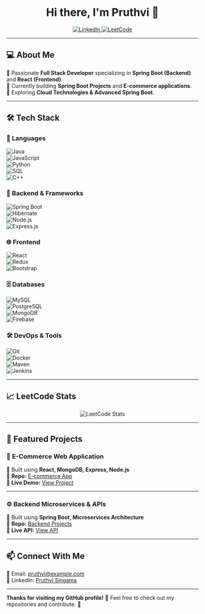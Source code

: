<h1 align="center">Hi there, I'm Pruthvi 👋</h1>

<p align="center">
  <a href="https://www.linkedin.com/in/pruthvisingamasetti/">
    <img src="https://img.shields.io/badge/LinkedIn-0A66C2?style=for-the-badge&logo=linkedin&logoColor=white" alt="LinkedIn">
  </a>
  <a href="https://leetcode.com/u/Singam_007/">
    <img src="https://img.shields.io/badge/LeetCode-FFA116?style=for-the-badge&logo=leetcode&logoColor=white" alt="LeetCode">
  </a>
</p>

---

## 💻 About Me  
🔹 Passionate **Full Stack Developer** specializing in **Spring Boot (Backend)** and **React (Frontend)**.  
🔹 Currently building **Spring Boot Projects** and **E-commerce applications**.  
🔹 Exploring **Cloud Technologies & Advanced Spring Boot**.  

---

## 🛠️ Tech Stack  

### 🚀 Languages  
![Java](https://img.shields.io/badge/-Java-007396?style=flat&logo=java&logoColor=white)  
![JavaScript](https://img.shields.io/badge/-JavaScript-F7DF1E?style=flat&logo=javascript&logoColor=black)  
![Python](https://img.shields.io/badge/-Python-3776AB?style=flat&logo=python&logoColor=white)  
![SQL](https://img.shields.io/badge/-SQL-336791?style=flat&logo=postgresql&logoColor=white)  
![C++](https://img.shields.io/badge/-C++-00599C?style=flat&logo=c%2B%2B&logoColor=white)  

### 🌿 Backend & Frameworks  
![Spring Boot](https://img.shields.io/badge/-Spring%20Boot-6DB33F?style=flat&logo=springboot&logoColor=white)  
![Hibernate](https://img.shields.io/badge/-Hibernate-59666C?style=flat&logo=hibernate&logoColor=white)  
![Node.js](https://img.shields.io/badge/-Node.js-339933?style=flat&logo=nodedotjs&logoColor=white)  
![Express.js](https://img.shields.io/badge/-Express.js-000000?style=flat&logo=express&logoColor=white)  

### 🌐 Frontend  
![React](https://img.shields.io/badge/-React-61DAFB?style=flat&logo=react&logoColor=black)  
![Redux](https://img.shields.io/badge/-Redux-764ABC?style=flat&logo=redux&logoColor=white)  
![Bootstrap](https://img.shields.io/badge/-Bootstrap-7952B3?style=flat&logo=bootstrap&logoColor=white)  

### 🗄️ Databases  
![MySQL](https://img.shields.io/badge/-MySQL-4479A1?style=flat&logo=mysql&logoColor=white)  
![PostgreSQL](https://img.shields.io/badge/-PostgreSQL-4169E1?style=flat&logo=postgresql&logoColor=white)  
![MongoDB](https://img.shields.io/badge/-MongoDB-47A248?style=flat&logo=mongodb&logoColor=white)  
![Firebase](https://img.shields.io/badge/-Firebase-FFCA28?style=flat&logo=firebase&logoColor=black)  

### 🛠️ DevOps & Tools  
![Git](https://img.shields.io/badge/-Git-F05032?style=flat&logo=git&logoColor=white)  
![Docker](https://img.shields.io/badge/-Docker-2496ED?style=flat&logo=docker&logoColor=white)  
![Maven](https://img.shields.io/badge/-Maven-C71A36?style=flat&logo=apachemaven&logoColor=white)  
![Jenkins](https://img.shields.io/badge/-Jenkins-D24939?style=flat&logo=jenkins&logoColor=white)  

---

## 📈 LeetCode Stats  

<p align="center">
  <img src="https://leetcard.jacoblin.cool/Singam_007?theme=dark&font=robot&extension=leetcode" alt="LeetCode Stats">
</p>

---

## 🚀 Featured Projects  

### 🛒 **E-Commerce Web Application**  
📌 Built using **React, MongoDB, Express, Node.js**  
🔗 **Repo:** [E-commerce App](https://github.com/Pruthvi-singam/e-commerce-react-mongodb)  
🔗 **Live Demo:** [View Project](#)  

---

### ⚙️ **Backend Microservices & APIs**  
📌 Built using **Spring Boot, Microservices Architecture**  
🔗 **Repo:** [Backend Projects](https://github.com/Pruthvi-singam/Backend-Projects)  
🔗 **Live API:** [View API](#)  

---

## 📫 Connect With Me  
📩 Email: [pruthvi@example.com](mailto:pruthvi@example.com)  
💼 LinkedIn: [Pruthvi Singama](https://www.linkedin.com/in/pruthvisingamasetti/)  

---

**Thanks for visiting my GitHub profile!** 🚀 Feel free to check out my repositories and contribute. 🎯
